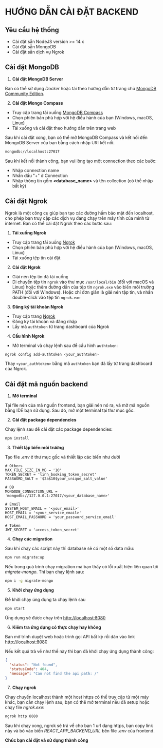 # HƯỚNG DẪN CÀI ĐẶT BACKEND

## Yêu cầu hệ thống

- Cài đặt sẵn NodeJS version >= 14.x
- Cài đặt sẵn MongoDB
- Cài đặt sẵn dịch vụ Ngrok

## Cài đặt MongoDB

1. **Cài đặt MongoDB Server**

Bạn có thể sử dụng _Docker_ hoặc tải theo hướng dẫn từ trang chủ [MongoDB Community Edition](https://www.mongodb.com/try/download/community).

2. **Cài đặt Mongo Compass**

- Truy cập trang tải xuống [MongoDB Compass](https://www.mongodb.com/try/download/compass)
- Chọn phiên bản phù hợp với hệ điều hành của bạn (Windows, macOS, Linux)
- Tải xuống và cài đặt theo hướng dẫn trên trang web

Sau khi cài đặt xong, bạn có thể mở MongoDB Compass và kết nối đến MongoDB Server của bạn bằng cách nhập URI kết nối.

```bash
mongodb://localhost:27017
```

Sau khi kết nối thành công, bạn vui lòng tạo một connection theo các bước:

- Nhập connection name
- Nhấn dấu "+" ở Connection
- Nhập thông tin gồm **<database_name>** và tên collection (có thể nhập bất kỳ)

## Cài đặt Ngrok

Ngrok là một công cụ giúp bạn tạo các đường hầm bảo mật đến localhost, cho phép bạn truy cập các dịch vụ đang chạy trên máy tính của mình từ internet. Bạn có thể cài đặt Ngrok theo các bước sau:

1. **Tải xuống Ngrok**

- Truy cập trang tải xuống [Ngrok](https://ngrok.com/download)
- Chọn phiên bản phù hợp với hệ điều hành của bạn (Windows, macOS, Linux)
- Tải xuống tệp tin cài đặt

2. **Cài đặt Ngrok**

- Giải nén tệp tin đã tải xuống
- Di chuyển tệp tin `ngrok` vào thư mục `/usr/local/bin` (đối với macOS và Linux) hoặc thêm đường dẫn của tệp tin `ngrok.exe` vào biến môi trường PATH (đối với Windows). Hoặc chỉ đơn giản là giải nén tập tin, và nhấn double-click vào tệp tin `ngrok.exe`

3. **Đăng ký tài khoản Ngrok**

- Truy cập trang [Ngrok](https://ngrok.com/)
- Đăng ký tài khoản và đăng nhập
- Lấy mã `authtoken` từ trang dashboard của Ngrok

4. **Cấu hình Ngrok**

- Mở terminal và chạy lệnh sau để cấu hình `authtoken`:

```bash
ngrok config add-authtoken <your_authtoken>
```

Thay `<your_authtoken>` bằng mã `authtoken` bạn đã lấy từ trang dashboard của Ngrok.

## Cài đặt mã nguồn backend

1. **Mở terminal**

Tại file nén của mã nguồn frontend, bạn giải nén nó ra, và mở mã nguồn bằng IDE bạn sử dụng. Sau đó, mở một terminal tại thư mục gốc.

2. **Cài đặt package dependencies**

Chạy lệnh sau để cài đặt các package dependencies:

```bash
npm install
```

3. **Thiết lập biến môi trường**

Tạo file _.env_ ở thư mục gốc và thiết lập các biến như dưới

```.env
# Others
MAX_FILE_SIZE_IN_MB = '10'
TOKEN_SECRET = 'linh_booking_token_secret'
PASSWORD_SALT = '$2a$10$your_unique_salt_value'

# DB
MONGODB_CONNECTION_URL = 'mongodb://127.0.0.1:27017/<your_database_name>'

# Email
SYSTEM_HOST_EMAIL = '<your_email>'
HOST_EMAIL = '<your_service_email>'
HOST_EMAIL_PASSWORD = 'your_password_service_email'

# Token
JWT_SECRET = 'access_token_secret'
```

4. **Chạy các migration**

Sau khi chạy các script này thì database sẽ có một số data mẫu:

```bash
npm run migrate:up
```

Nếu trong quá trình chạy migration mà bạn thấy có lỗi xuất hiện liên quan tới _migrate-mongo_. Thì bạn chạy lệnh sau:

```bash
npm i -g migrate-mongo
```

5. **Khởi chạy ứng dụng**

Để khởi chạy úng dụng ta chạy lệnh sau

```bash
npm start
```

Ứng dụng sẽ được chạy trên [http://localhost:8080](http://localhost:8080)

6. **Kiểm tra ứng dụng có thực chạy hay không**

Bạn mở trình duyệt web hoặc trình gọi API bất kỳ rồi dán vào link [http://localhost:8080](http://localhost:8080)

Nếu kết quả trả về như thế này thì bạn đã khởi chạy ứng dụng thành công:

```json
{
  "status": "Not found",
  "statusCode": 404,
  "message": "Can not find the api path: /"
}
```

7. **Chạy ngrok**

Chạy chuyển localhost thành một host https có thể truy cập từ một máy khác, bạn cần chạy lệnh sau, bạn có thể mở terminal nếu đã setup hoặc chạy file _ngrok.exe_:

```bash
ngrok http 8080
```

Sau khi chạy xong, ngrok sẽ trả về cho bạn 1 url dạng https, bạn copy link này và bỏ vào biến _REACT_APP_BACKEND_URL_ bên file _.env_ của frontend.

**Chúc bạn cài đặt và sử dụng thành công**
